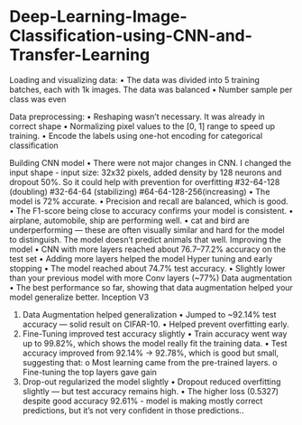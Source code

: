 # Deep-Learning-Image-Classification-using-CNN-and-Transfer-Learning

Loading and visualizing data:
•	The data was divided into 5 training batches, each with 1k images. The data was balanced
•	Number sample per class was even 

Data preprocessing:
•	Reshaping wasn’t necessary. It was already in correct shape
•	Normalizing pixel values to the [0, 1] range to speed up training.
•	Encode the labels using one-hot encoding for categorical classification

Building CNN model
•	There were not major changes in CNN. I changed the input shape - input size: 32x32 pixels, added density by 128 neurons and dropout 50%. So it could help with prevention for overfitting
#32-64-128 (doubling)
#32-64-64 (stabilizing)
#64-64-128-256(increasing)
•	The model is 72% accurate.
•	 Precision and recall are balanced, which is good.
•	 The F1-score being close to accuracy confirms your model is consistent.
•	airplane, automobile, ship are performing well.
•	cat and bird are underperforming — these are often visually similar and hard for the model to distinguish.
The model doesn’t predict animals that well.
Improving the model
•	CNN with more layers reached about 76.7–77.2% accuracy on the test set
•	Adding more layers helped the model
Hyper tuning and early stopping
•	The model reached about 74.7% test accuracy.
•	Slightly lower than your previous model with more Conv layers (~77%)
Data augmentation
•	The best performance so far, showing that data augmentation helped your model generalize better.
Inception V3
1. Data Augmentation helped generalization
•	Jumped to ~92.14% test accuracy — solid result on CIFAR-10.
•	Helped prevent overfitting early.
2. Fine-Tuning improved test accuracy slightly
•	Train accuracy went way up to 99.82%, which shows the model really fit the training data.
•	Test accuracy improved from 92.14% -> 92.78%, which is good but small, suggesting that:
o	Most learning came from the pre-trained layers.
o	Fine-tuning the top layers gave gain
3. Drop-out regularized the model slightly
•	Dropout reduced overfitting slightly — but test accuracy remains high.
•	The higher loss (0.5327) despite good accuracy 92.61%  - model is making mostly correct predictions, but it’s not very confident in those predictions..
